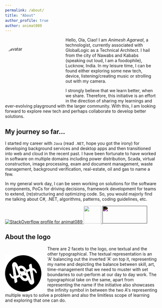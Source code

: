 ```yaml
---
permalink: /about/
title: "About"
author_profile: true
author: animat089
---
```


<img src="https://hrcdn.net/s3_pub/hr-avatars/6653c93b-0af9-4571-b9c4-28a75bbbc239/150x150.png" alt="avatar" style="float:left; height:180px; width:180px; border-radius:25%; margin: 30px 20px 0px 0px"/>

Hello, Ola, Ciao! I am _Animesh Agarwal_, a technologist, currently associated with GlobalLogic as a Technical Architect. I hail from the city of Nawabs and Kababs (speaking out loud, I am a foodophile), Lucknow, India. In my leisure time, I can be found either exploring some new tech, device, listening/creating music or strolling out with my camera.

I strongly believe that we learn better, when we share. Therefore, this initiative is an effort in the direction of sharing my learnings and ever-evolving playground with the larger community. With this, I am looking forward to explore new tech and perhaps collaborate to develop better solutions.

## My journey so far...

I started my career with `Java` (read `.NET`, hope you got the irony) for developing background services and desktop apps and then transitioned into web and cloud in the recent past. I have been fortunate to have worked in software on multiple domains including power distribution, Scada, virtual construction, image processing, exam and document management, waste management, background verification, real-estate, oil and gas to name a few.

In my general work day, I can be seen working on solutions for the software components, PoCs for driving decisions, framework development for teams to extend, (re)structuring and optimizing code. So, you would majorly find me talking about C#, .NET, algorithms, patterns, coding guidelines, etc.

<a href="https://stackoverflow.com/users/2822615/animat089" target="_blank">
    <img src="https://stackoverflow.com/users/flair/2822615.png" width="208" height="58" alt="StackOverflow profile for animat089" title="StackOverflow profile for animat089">
</a>
<a href="https://www.hackerrank.com/animat089" target="_blank">
    <span style="width:fit-content;white-space:nowrap" alt="HackerRank profile for animat089" title="HackerRank profile for animat089">
        <img src="https://hrcdn.net/s3_pub/hr-avatars/6653c93b-0af9-4571-b9c4-28a75bbbc239/150x150.png" height="58" width="58">
        <img src="https://hrcdn.net/community-frontend/assets/brand/logo-new-white-green-a5cb16e0ae.svg" height="58" width="148" style="filter:invert(1)">
    </span>
</a>

## About the logo

<img src="../assets/images/logo_300x300.png" alt="logo" style="float:left; height:120px; width:120px; margin: 30px 20px 0px 0px"/>

There are 2 facets to the logo, one textual and the other typographical. The textual representation is an 'A' balancing out the inverted 'A' on top it, representing my name and depicting the balance between skill, art, time-management that we need to muster with set boundaries to out-perform at our day to day work. The typographical take on the same, apart from representing the name if the initiative also showcases the infinity symbol in between the two A's representing multiple ways to solve a problem and also the limitless scope of learning and exploring that one can do.